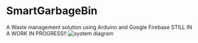 # SmartGarbageBin
A Waste management solution using Arduino and Google Firebase
STILL IN A WORK IN PROGRESS!!
![system diagram](https://user-images.githubusercontent.com/32466509/38996306-f10bb756-43b8-11e8-8975-1e208630c67e.jpg)
